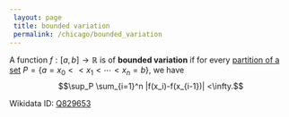 ```yaml
---
 layout: page
 title: bounded variation
 permalink: /chicago/bounded_variation
---
```

A function $f: [a,b]\to \mathbb R$ is of **bounded variation** if for every [partition of a set](https://defsmath.github.io/DefsMath/partition_of_a_set) $P =\{a= x_0 < <x_1 < \cdots < x_n = b\}$, we have $$\sup_P \sum_{i=1}^n |f(x_i)-f(x_{i-1})| <\infty.$$

Wikidata ID: [Q829653](https://www.wikidata.org/wiki/Q829653)